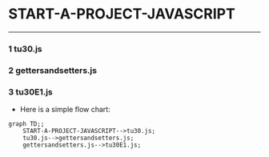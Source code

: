 # START-A-PROJECT-JAVASCRIPT
----------------------------------------------------
### 1 tu30.js
### 2 gettersandsetters.js
### 3 tu30E1.js
- Here is a simple flow chart:

```mermaid
graph TD;;
    START-A-PROJECT-JAVASCRIPT-->tu30.js;
    tu30.js-->gettersandsetters.js;
    gettersandsetters.js-->tu30E1.js;
```
